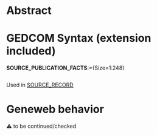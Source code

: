 ﻿# Abstract

# GEDCOM Syntax (extension included)

**SOURCE_PUBLICATION_FACTS**:={Size=1:248}
<pre>
</pre>
Used in <a href=Ged.SOURCE_RECORD.md>SOURCE_RECORD</a><br />

# Geneweb behavior


:warning: to be continued/checked

